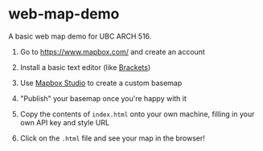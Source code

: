 # web-map-demo

A basic web map demo for UBC ARCH 516. 

1. Go to https://www.mapbox.com/ and create an account

2. Install a basic text editor (like [Brackets](https://brackets.io/?lang=en))

3. Use [Mapbox Studio](https://www.mapbox.com/mapbox-studio) to create a custom basemap

4. "Publish" your basemap once you're happy with it

4. Copy the contents of `index.html` onto your own machine, filling in your own API key and style URL

5. Click on the `.html` file and see your map in the browser!